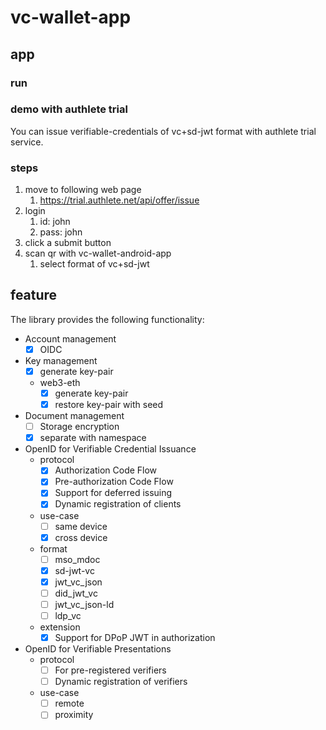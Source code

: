 # vc-wallet-app

## app

### run

### demo with authlete trial
You can issue verifiable-credentials of vc+sd-jwt format with authlete trial service.

### steps

1. move to following web page
   1. https://trial.authlete.net/api/offer/issue
2. login
   1. id: john
   2. pass: john
3. click a submit button
4. scan qr with vc-wallet-android-app
   1. select format of vc+sd-jwt

## feature
The library provides the following functionality:

- Account management
  - [x] OIDC
- Key management
  - [x] generate key-pair
  - web3-eth
    - [x] generate key-pair
    - [x] restore key-pair with seed 
- Document management
   - [ ] Storage encryption
   - [x] separate with namespace
- OpenID for Verifiable Credential Issuance
   - protocol
      - [x] Authorization Code Flow
      - [x] Pre-authorization Code Flow
      - [x] Support for deferred issuing
      - [x] Dynamic registration of clients
   - use-case
      - [ ] same device
      - [x] cross device
   - format
      - [ ] mso_mdoc
      - [x] sd-jwt-vc
      - [x] jwt_vc_json
      - [ ] did_jwt_vc
      - [ ] jwt_vc_json-ld
      - [ ] ldp_vc
   - extension
      - [x] Support for DPoP JWT in authorization
- OpenID for Verifiable Presentations
   - protocol
      - [ ] For pre-registered verifiers
      - [ ] Dynamic registration of verifiers
   - use-case
     - [ ] remote
     - [ ] proximity
